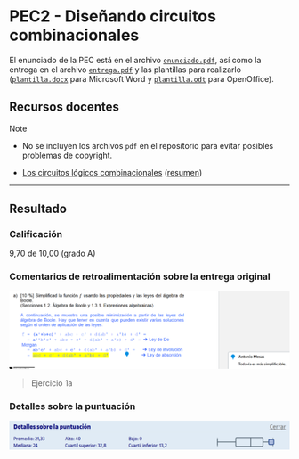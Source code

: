 # PEC2 - Diseñando circuitos combinacionales

El enunciado de la PEC está en el archivo [`enunciado.pdf`](enunciado.pdf), así como la entrega en el archivo [`entrega.pdf`](entrega.pdf) y las plantillas para realizarlo ([`plantilla.docx`](plantilla.docx) para Microsoft Word y [`plantilla.odt`](plantilla.odt) para OpenOffice).

## Recursos docentes

>[!NOTE]
>- No se incluyen los archivos `pdf` en el repositorio para evitar posibles problemas de copyright.

- [Los circuitos lógicos combinacionales](http://cvapp.uoc.edu/autors/MostraPDFMaterialAction.do?id=215620&hash=dcd88579656e2413ea29712f929c6a1bb3fea6655c0dc503f4246beef6e558a2) ([resumen](recursos/README.md))

---

## Resultado

### Calificación

9,70 de 10,00 (grado A)

### Comentarios de retroalimentación sobre la entrega original 

![](correcciones/1a.png)
>Ejercicio 1a

### Detalles sobre la puntuación

![](detalles_puntuacion.png)
